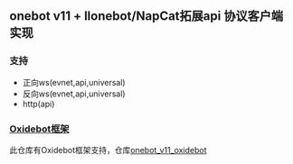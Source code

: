 ## onebot v11 + llonebot/NapCat拓展api 协议客户端实现

### 支持
- 正向ws(evnet,api,universal)
- 反向ws(evnet,api,universal)
- http(api)

### [Oxidebot框架](https://github.com/canxin121/oxidebot)
此仓库有Oxidebot框架支持，仓库[onebot_v11_oxidebot](https://github.com/canxin121/onebot_v11_oxidebot)